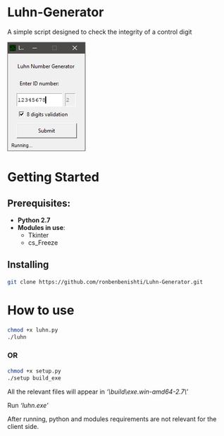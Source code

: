 # Luhn-Generator
A simple script designed to check the integrity of a control digit


![Image](https://github.com/ronbenbenishti/Luhn-Generator/blob/master/screenshots/ss.png)


# Getting Started #
## Prerequisites: ##
* **Python 2.7**
* **Modules in use**:
  * Tkinter
  * cs_Freeze

## Installing ##
```sh
git clone https://github.com/ronbenbenishti/Luhn-Generator.git
```

# How to use #
```sh
chmod +x luhn.py
./luhn
```

### OR ###
```sh
chmod +x setup.py
./setup build_exe
```
All the relevant files will appear in _‘\build\exe.win-amd64-2.7\’_

Run _‘luhn.exe’_

After running, python and modules requirements are not relevant for the client side.
